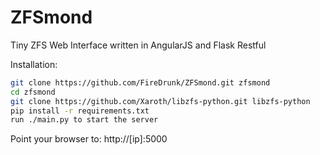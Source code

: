 # ZFSmond
Tiny ZFS Web Interface written in AngularJS and Flask Restful

Installation:

```bash
git clone https://github.com/FireDrunk/ZFSmond.git zfsmond
cd zfsmond
git clone https://github.com/Xaroth/libzfs-python.git libzfs-python
pip install -r requirements.txt
run ./main.py to start the server
```
Point your browser to: http://[ip]:5000

